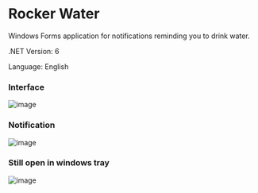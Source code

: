 # Rocker Water

Windows Forms application for notifications reminding you to drink water.

.NET Version: 6

Language: English

### Interface 
![image](https://user-images.githubusercontent.com/57970226/162831044-ac4a13d1-b03e-43ac-bfd3-3a4b93c8b448.png)

### Notification 
![image](https://github.com/raulmarciano/Rocket.Water/assets/57970226/943e7f2a-77b0-49ea-b0e8-087360108c72)

### Still open in windows tray
![image](https://github.com/raulmarciano/Rocket.Water/assets/57970226/f0a7cbc9-c063-4acd-b6bd-2e9377918b5a)
